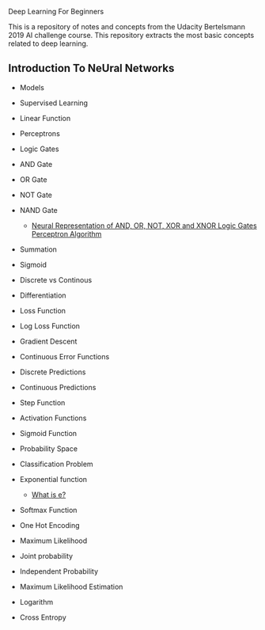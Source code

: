 Deep Learning For Beginners

This is a repository of notes and concepts from the Udacity Bertelsmann 2019 AI challenge course. This repository extracts the most basic concepts related to deep learning.



## Introduction To NeUral Networks

- Models

- Supervised Learning

- Linear Function

- Perceptrons

- Logic Gates

- AND Gate

- OR Gate

- NOT Gate 

- NAND Gate

  - [Neural Representation of AND, OR, NOT, XOR and XNOR Logic Gates Perceptron Algorithm](https://medium.com/@stanleydukor/neural-representation-of-and-or-not-xor-and-xnor-logic-gates-perceptron-algorithm-b0275375fea1)

    

- Summation 

- Sigmoid 

- Discrete vs Continous

- Differentiation

- Loss Function

- Log Loss Function

- Gradient Descent

- Continuous Error Functions

- Discrete Predictions

- Continuous Predictions

- Step Function

- Activation Functions

- Sigmoid Function

- Probability Space

- Classification Problem 

- Exponential function

  - [What is e?](https://www.nde-ed.org/EducationResources/Math/Math-e.php)

- Softmax Function

- One Hot Encoding 

- Maximum Likelihood

- Joint probability

- Independent Probability

- Maximum Likelihood Estimation

- Logarithm

- Cross Entropy
